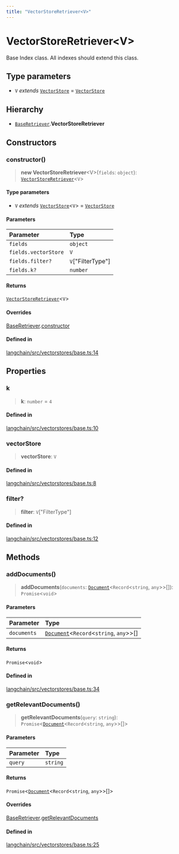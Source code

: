 ```yaml
---
title: "VectorStoreRetriever<V>"
---
```


# VectorStoreRetriever<V\>

Base Index class. All indexes should extend this class.

## Type parameters

- `V` _extends_ [`VectorStore`](VectorStore.md) = [`VectorStore`](VectorStore.md)

## Hierarchy

- [`BaseRetriever`](../../schema/classes/BaseRetriever.md).**VectorStoreRetriever**

## Constructors

### constructor()

> **new VectorStoreRetriever**<V\>(`fields`: `object`): [`VectorStoreRetriever`](VectorStoreRetriever.md)<`V`\>

#### Type parameters

- `V` _extends_ [`VectorStore`](VectorStore.md)<`V`\> = [`VectorStore`](VectorStore.md)

#### Parameters

| Parameter            | Type              |
| :------------------- | :---------------- |
| `fields`             | `object`          |
| `fields.vectorStore` | `V`               |
| `fields.filter?`     | `V`["FilterType"] |
| `fields.k?`          | `number`          |

#### Returns

[`VectorStoreRetriever`](VectorStoreRetriever.md)<`V`\>

#### Overrides

[BaseRetriever](../../schema/classes/BaseRetriever.md).[constructor](../../schema/classes/BaseRetriever.md#constructor)

#### Defined in

[langchain/src/vectorstores/base.ts:14](https://github.com/hwchase17/langchainjs/blob/ddf2996/langchain/src/vectorstores/base.ts#L14)

## Properties

### k

> **k**: `number` = `4`

#### Defined in

[langchain/src/vectorstores/base.ts:10](https://github.com/hwchase17/langchainjs/blob/ddf2996/langchain/src/vectorstores/base.ts#L10)

### vectorStore

> **vectorStore**: `V`

#### Defined in

[langchain/src/vectorstores/base.ts:8](https://github.com/hwchase17/langchainjs/blob/ddf2996/langchain/src/vectorstores/base.ts#L8)

### filter?

> **filter**: `V`["FilterType"]

#### Defined in

[langchain/src/vectorstores/base.ts:12](https://github.com/hwchase17/langchainjs/blob/ddf2996/langchain/src/vectorstores/base.ts#L12)

## Methods

### addDocuments()

> **addDocuments**(`documents`: [`Document`](../../document/classes/Document.md)<`Record`<`string`, `any`\>\>[]): `Promise`<`void`\>

#### Parameters

| Parameter   | Type                                                                              |
| :---------- | :-------------------------------------------------------------------------------- |
| `documents` | [`Document`](../../document/classes/Document.md)<`Record`<`string`, `any`\>\>[] |

#### Returns

`Promise`<`void`\>

#### Defined in

[langchain/src/vectorstores/base.ts:34](https://github.com/hwchase17/langchainjs/blob/ddf2996/langchain/src/vectorstores/base.ts#L34)

### getRelevantDocuments()

> **getRelevantDocuments**(`query`: `string`): `Promise`<[`Document`](../../document/classes/Document.md)<`Record`<`string`, `any`\>\>[]\>

#### Parameters

| Parameter | Type     |
| :-------- | :------- |
| `query`   | `string` |

#### Returns

`Promise`<[`Document`](../../document/classes/Document.md)<`Record`<`string`, `any`\>\>[]\>

#### Overrides

[BaseRetriever](../../schema/classes/BaseRetriever.md).[getRelevantDocuments](../../schema/classes/BaseRetriever.md#getrelevantdocuments)

#### Defined in

[langchain/src/vectorstores/base.ts:25](https://github.com/hwchase17/langchainjs/blob/ddf2996/langchain/src/vectorstores/base.ts#L25)
